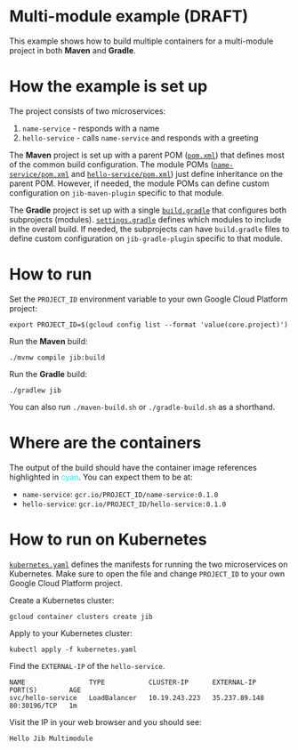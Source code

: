 # Multi-module example (DRAFT)

This example shows how to build multiple containers for a multi-module project in both **Maven** and **Gradle**.

# How the example is set up

The project consists of two microservices:

1. `name-service` - responds with a name
1. `hello-service` - calls `name-service` and responds with a greeting

The **Maven** project is set up with a parent POM ([`pom.xml`](pom.xml)) that defines most of the common build configuration. The module POMs ([`name-service/pom.xml`](name-service/pom.xml) and [`hello-service/pom.xml`](hello-service/pom.xml)) just define inheritance on the parent POM. However, if needed, the module POMs can define custom configuration on `jib-maven-plugin` specific to that module.

The **Gradle** project is set up with a single [`build.gradle`](build.gradle) that configures both subprojects (modules). [`settings.gradle`](settings.gradle) defines which modules to include in the overall build. If needed, the subprojects can have `build.gradle` files to define custom configuration on `jib-gradle-plugin` specific to that module. 

# How to run

Set the `PROJECT_ID` environment variable to your own Google Cloud Platform project:

```shell
export PROJECT_ID=$(gcloud config list --format 'value(core.project)')
```

Run the **Maven** build:

```shell
./mvnw compile jib:build
```

Run the **Gradle** build:

```shell
./gradlew jib
```

You can also run `./maven-build.sh` or `./gradle-build.sh` as a shorthand.

# Where are the containers

The output of the build should have the container image references highlighted in <span style="color: cyan">cyan</span>. You can expect them to be at:

- `name-service`: `gcr.io/PROJECT_ID/name-service:0.1.0`
- `hello-service`: `gcr.io/PROJECT_ID/hello-service:0.1.0`

# How to run on Kubernetes

[`kubernetes.yaml`](kubernetes.yaml) defines the manifests for running the two microservices on Kubernetes. Make sure to open the file and change `PROJECT_ID` to your own Google Cloud Platform project.

Create a Kubernetes cluster:

```shell
gcloud container clusters create jib
```

Apply to your Kubernetes cluster:

```shell
kubectl apply -f kubernetes.yaml
```

Find the `EXTERNAL-IP` of the `hello-service`.

```
NAME                TYPE           CLUSTER-IP      EXTERNAL-IP     PORT(S)        AGE
svc/hello-service   LoadBalancer   10.19.243.223   35.237.89.148   80:30196/TCP   1m
```

Visit the IP in your web browser and you should see:

```
Hello Jib Multimodule
```
